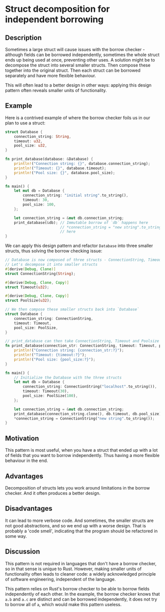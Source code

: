 # Struct decomposition for independent borrowing

## Description

Sometimes a large struct will cause issues with the borrow checker - although
fields can be borrowed independently, sometimes the whole struct ends up being
used at once, preventing other uses. A solution might be to decompose the struct
into several smaller structs. Then compose these together into the original
struct. Then each struct can be borrowed separately and have more flexible
behaviour.

This will often lead to a better design in other ways: applying this design
pattern often reveals smaller units of functionality.

## Example

Here is a contrived example of where the borrow checker foils us in our plan to
use a struct:

```rust
struct Database {
    connection_string: String,
    timeout: u32,
    pool_size: u32,
}

fn print_database(database: &Database) {
    println!("Connection string: {}", database.connection_string);
    println!("Timeout: {}", database.timeout);
    println!("Pool size: {}", database.pool_size);
}

fn main() {
    let mut db = Database {
        connection_string: "initial string".to_string(),
        timeout: 30,
        pool_size: 100,
    };

    let connection_string = &mut db.connection_string;
    print_database(&db); // Immutable borrow of `db` happens here
                         // *connection_string = "new string".to_string();  // Mutable borrow is used
                         // here
}
```

We can apply this design pattern and refactor `Database` into three smaller
structs, thus solving the borrow checking issue:

```rust
// Database is now composed of three structs - ConnectionString, Timeout and PoolSize.
// Let's decompose it into smaller structs
#[derive(Debug, Clone)]
struct ConnectionString(String);

#[derive(Debug, Clone, Copy)]
struct Timeout(u32);

#[derive(Debug, Clone, Copy)]
struct PoolSize(u32);

// We then compose these smaller structs back into `Database`
struct Database {
    connection_string: ConnectionString,
    timeout: Timeout,
    pool_size: PoolSize,
}

// print_database can then take ConnectionString, Timeout and Poolsize struct instead
fn print_database(connection_str: ConnectionString, timeout: Timeout, pool_size: PoolSize) {
    println!("Connection string: {connection_str:?}");
    println!("Timeout: {timeout:?}");
    println!("Pool size: {pool_size:?}");
}

fn main() {
    // Initialize the Database with the three structs
    let mut db = Database {
        connection_string: ConnectionString("localhost".to_string()),
        timeout: Timeout(30),
        pool_size: PoolSize(100),
    };

    let connection_string = &mut db.connection_string;
    print_database(connection_string.clone(), db.timeout, db.pool_size);
    *connection_string = ConnectionString("new string".to_string());
}
```

## Motivation

This pattern is most useful, when you have a struct that ended up with a lot of
fields that you want to borrow independently. Thus having a more flexible
behaviour in the end.

## Advantages

Decomposition of structs lets you work around limitations in the borrow checker.
And it often produces a better design.

## Disadvantages

It can lead to more verbose code. And sometimes, the smaller structs are not
good abstractions, and so we end up with a worse design. That is probably a
'code smell', indicating that the program should be refactored in some way.

## Discussion

This pattern is not required in languages that don't have a borrow checker, so
in that sense is unique to Rust. However, making smaller units of functionality
often leads to cleaner code: a widely acknowledged principle of software
engineering, independent of the language.

This pattern relies on Rust's borrow checker to be able to borrow fields
independently of each other. In the example, the borrow checker knows that `a.b`
and `a.c` are distinct and can be borrowed independently, it does not try to
borrow all of `a`, which would make this pattern useless.
